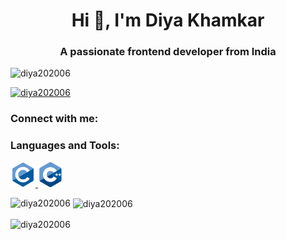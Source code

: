 <h1 align="center">Hi 👋, I'm Diya Khamkar</h1>
<h3 align="center">A passionate frontend developer from India</h3>

<p align="left"> <img src="https://komarev.com/ghpvc/?username=diya202006&label=Profile%20views&color=0e75b6&style=flat" alt="diya202006" /> </p>

<p align="left"> <a href="https://github.com/ryo-ma/github-profile-trophy"><img src="https://github-profile-trophy.vercel.app/?username=diya202006" alt="diya202006" /></a> </p>

<h3 align="left">Connect with me:</h3>
<p align="left">
</p>

<h3 align="left">Languages and Tools:</h3>
<p align="left"> <a href="https://www.cprogramming.com/" target="_blank" rel="noreferrer"> <img src="https://raw.githubusercontent.com/devicons/devicon/master/icons/c/c-original.svg" alt="c" width="40" height="40"/> </a> <a href="https://www.w3schools.com/cpp/" target="_blank" rel="noreferrer"> <img src="https://raw.githubusercontent.com/devicons/devicon/master/icons/cplusplus/cplusplus-original.svg" alt="cplusplus" width="40" height="40"/> </a> </p>

<p><img align="left" src="https://github-readme-stats.vercel.app/api/top-langs?username=diya202006&show_icons=true&locale=en&layout=compact" alt="diya202006" /></p>

<p>&nbsp;<img align="center" src="https://github-readme-stats.vercel.app/api?username=diya202006&show_icons=true&locale=en" alt="diya202006" /></p>

<p><img align="center" src="https://github-readme-streak-stats.herokuapp.com/?user=diya202006&" alt="diya202006" /></p>

